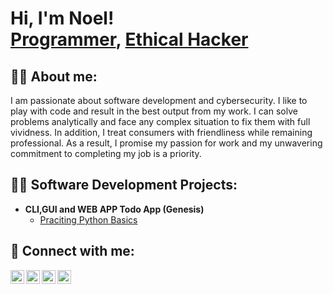 <h1>Hi, I'm Noel! <br/><a href="https://github.com/Saido101">Programmer</a>, <a href="https://www.linkedin.com/in/Saido101/">Ethical Hacker</a>
<h2>👨‍💻 About me:</h2>
  <p>I am passionate about software development and cybersecurity. I like to play with code and result in the best output from my
work. I can solve problems analytically and face any complex situation to fix them with full vividness. In addition,
I treat consumers with friendliness while remaining professional. As a result, I promise my passion for work and
    my unwavering commitment to completing my job is a priority.</p>
<h2>👨‍💻 Software Development Projects:</h2>

- <b>CLI,GUI and WEB APP Todo App (Genesis)</b>
  - [Praciting Python Basics](https://github.com/Saido101/to-do)

<h2> 🤳 Connect with me:</h2>

[<img align="left" alt="NoelSaido | YouTube" width="22px" src="https://cdn.jsdelivr.net/npm/simple-icons@v3/icons/youtube.svg" />][youtube]
[<img align="left" alt="NoelSaido | Twitter" width="22px" src="https://cdn.jsdelivr.net/npm/simple-icons@v3/icons/twitter.svg" />][twitter]
[<img align="left" alt="NoelSaido | LinkedIn" width="22px" src="https://cdn.jsdelivr.net/npm/simple-icons@v3/icons/linkedin.svg" />][linkedin]
[<img align="left" alt="NoelSaido | Instagram" width="22px" src="https://cdn.jsdelivr.net/npm/simple-icons@v3/icons/instagram.svg" />][instagram]

[twitter]: https://twitter.com/#
[youtube]: https://www.youtube.com/@DisruptAlert
[instagram]: https://www.instagram.com/#/
[linkedin]: https://www.linkedin.com/in/noel-saido-54114a218/

<!--
**Saido101/Saido101** is a ✨ _special_ ✨ repository because its `README.md` (this file) appears on your GitHub profile.

Here are some ideas to get you started:

- 🔭 I’m currently working on ...
- 🌱 I’m currently learning ...
- 👯 I’m looking to collaborate on ...
- 🤔 I’m looking for help with ...
- 💬 Ask me about ...
- 📫 How to reach me: ...
- 😄 Pronouns: ...
- ⚡ Fun fact: ...
-->
